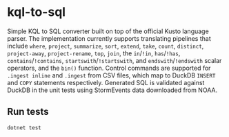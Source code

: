 # kql-to-sql

Simple KQL to SQL converter built on top of the official Kusto language parser.
The implementation currently supports translating pipelines that include
`where`, `project`, `summarize`, `sort`, `extend`, `take`, `count`, `distinct`,
`project-away`, `project-rename`, `top`, `join`, the `in`/`!in`, `has`/`!has`,
`contains`/`!contains`, `startswith`/`!startswith`, and `endswith`/`!endswith`
scalar operators,
and the `bin()` function. Control commands are supported for
`.ingest inline` and `.ingest` from CSV files, which map to DuckDB `INSERT`
and `COPY` statements respectively. Generated SQL is
validated against DuckDB in the unit tests using StormEvents data downloaded
from NOAA.

## Run tests

```
dotnet test
```
